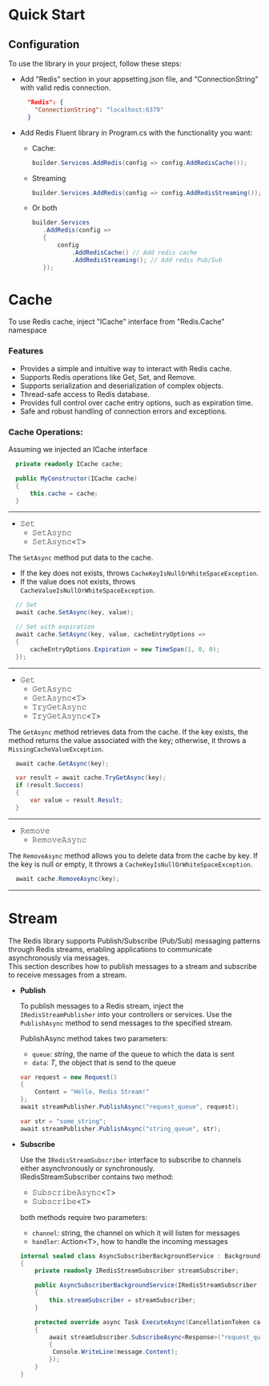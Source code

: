 Quick Start
==========================

## Configuration
To use the library in your project, follow these steps:
>
 - Add "Redis" section in your appsetting.json file, and "ConnectionString" with valid redis connection.
   ```json
     "Redis": {
       "ConnectionString": "localhost:6379"
     }
   ```

 - Add Redis Fluent library in Program.cs with the functionality you want:
   - Cache:
      ```C#
      builder.Services.AddRedis(config => config.AddRedisCache());
      ```
 
    - Streaming
      ```C#
      builder.Services.AddRedis(config => config.AddRedisStreaming());
      ```

    - Or both
      ```C#
      builder.Services
         .AddRedis(config =>
         {
             config
                 .AddRedisCache() // Add redis cache
                 .AddRedisStreaming(); // Add redis Pub/Sub
         });
      ```

# Cache
To use Redis cache, inject "ICache" interface from "Redis.Cache" namespace

### Features
 - Provides a simple and intuitive way to interact with Redis cache.
 - Supports Redis operations like Get, Set, and Remove.
 - Supports serialization and deserialization of complex objects.
 - Thread-safe access to Redis database.
 - Provides full control over cache entry options, such as expiration time.
 - Safe and robust handling of connection errors and exceptions.

### Cache Operations:

Assuming we injected an ICache interface
```C#
  private readonly ICache cache;

  public MyConstructor(ICache cache)
  {
      this.cache = cache;
  }
```

---

 - 𝚂𝚎𝚝
   - 𝚂𝚎𝚝𝙰𝚜𝚢𝚗𝚌
   - 𝚂𝚎𝚝𝙰𝚜𝚢𝚗𝚌<𝚃>

  The `𝚂𝚎𝚝𝙰𝚜𝚢𝚗𝚌` method put data to the cache. 
   - If the key does not exists, throws `CacheKeyIsNullOrWhiteSpaceException`.
   - If the value does not exists, throws `CacheValueIsNullOrWhiteSpaceException`.

   ```C#
     // Set
     await cache.SetAsync(key, value);

     // Set with expiration
     await cache.SetAsync(key, value, cacheEntryOptions =>
     {
         cacheEntryOptions.Expiration = new TimeSpan(1, 0, 0);
     });
   ```

---

 - 𝙶𝚎𝚝
   - 𝙶𝚎𝚝𝙰𝚜𝚢𝚗𝚌
   - 𝙶𝚎𝚝𝙰𝚜𝚢𝚗𝚌<𝚃>
   - 𝚃𝚛𝚢𝙶𝚎𝚝𝙰𝚜𝚢𝚗𝚌
   - 𝚃𝚛𝚢𝙶𝚎𝚝𝙰𝚜𝚢𝚗𝚌<𝚃>
   
 The `GetAsync` method retrieves data from the cache. If the key exists, the method returns the value associated with the key; otherwise, it throws a `MissingCacheValueException`.

   ```C#
     await cache.GetAsync(key);
   ```

   ```C#
     var result = await cache.𝚃𝚛𝚢𝙶𝚎𝚝𝙰𝚜𝚢𝚗𝚌(key);
     if (result.Success)
     {
         var value = result.Result;
     }
   ```

---

 - 𝚁𝚎𝚖𝚘𝚟𝚎
   - 𝚁𝚎𝚖𝚘𝚟𝚎𝙰𝚜𝚢𝚗𝚌
   
 The `RemoveAsync` method allows you to delete data from the cache by key. If the key is null or empty, it throws a `CacheKeyIsNullOrWhiteSpaceException`. 

   ```C#
     await cache.RemoveAsync(key);
   ```

---

# Stream

The Redis library supports Publish/Subscribe (Pub/Sub) messaging patterns through Redis streams, enabling applications to communicate asynchronously via messages. <br>
This section describes how to publish messages to a stream and subscribe to receive messages from a stream.

 - **Publish**
   
   To publish messages to a Redis stream, inject the `IRedisStreamPublisher` into your controllers or services. Use the `PublishAsync` method to send messages to the specified stream. <br>

   PublishAsync method takes two parameters:
    - `queue`: *string*, the name of the queue to which the data is sent
    - `data`: *T*, the object that is send to the queue
      
   ```C#
   var request = new Request() 
   { 
       Content = "Hello, Redis Stream!"
   };
   await streamPublisher.PublishAsync("request_queue", request);

   var str = "some_string";
   await streamPublisher.PublishAsync("string_queue", str);
   ```

 - **Subscribe**

   Use the `IRedisStreamSubscriber` interface to subscribe to channels either asynchronously or synchronously. <br>
   IRedisStreamSubscriber contains two method:
    - 𝚂𝚞𝚋𝚜𝚌𝚛𝚒𝚋𝚎𝙰𝚜𝚢𝚗𝚌<𝚃>
    - 𝚂𝚞𝚋𝚜𝚌𝚛𝚒𝚋𝚎<𝚃>
   
   both methods require two parameters:
    - `channel`: string, the channel on which it will listen for messages
    - `handler`: 𝖠𝖼𝗍𝗂𝗈𝗇<𝖳>, how to handle the incoming messages

   ```C#
   internal sealed class AsyncSubscriberBackgroundService : BackgroundService
   {
       private readonly IRedisStreamSubscriber streamSubscriber;

       public AsyncSubscriberBackgroundService(IRedisStreamSubscriber streamSubscriber)
       {
           this.streamSubscriber = streamSubscriber;
       }

       protected override async Task ExecuteAsync(CancellationToken cancellationToken)
       {
           await streamSubscriber.SubscribeAsync<Response>("request_queue", message =>
           {
            Console.WriteLine(message.Content);
           });
       }
   }
   ```







